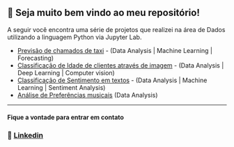 ## 👻 Seja muito bem vindo ao meu repositório!

A seguir você encontra uma série de projetos que realizei na área de Dados utilizando a linguagem Python via Jupyter Lab.
* [Previsão de chamados de taxi](https://github.com/lucas-mithidieri/projetos/blob/main/cab_orders_forecasting.ipynb) - (Data Analysis | Machine Learning | Forecasting)
*  [Classificação de Idade de clientes através de imagem](https://github.com/lucas-mithidieri/projetos/blob/main/image_classification_age_app.ipynb)  - (Data Analysis | Deep Learning | Computer vision)
*  [Classificação de Sentimento em textos](https://github.com/lucas-mithidieri/projetos/blob/main/sentiment_analysis_movies.ipynb) - (Data Analysis | Machine Learning | Sentiment Analysis)
*  [Análise de Preferências musicais](https://github.com/lucas-mithidieri/projetos/blob/main/music_preferences_analysis.ipynb) (Data Analysis)
___
#### Fique a vontade para entrar em contato
 ### 📧 [Linkedin](https://www.linkedin.com/in/lucas-mithidieri-pires/)

